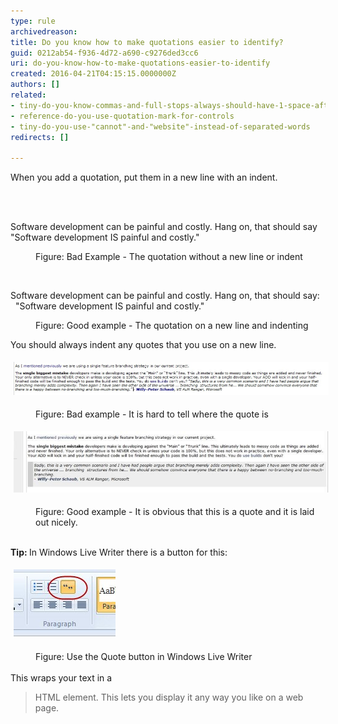 ```yaml
---
type: rule
archivedreason: 
title: Do you know how to make quotations easier to identify?
guid: 0212ab54-f936-4d72-a690-c9276ded3cc6
uri: do-you-know-how-to-make-quotations-easier-to-identify
created: 2016-04-21T04:15:15.0000000Z
authors: []
related:
- tiny-do-you-know-commas-and-full-stops-always-should-have-1-space-after-them
- reference-do-you-use-quotation-mark-for-controls
- tiny-do-you-use-"cannot"-and-"website"-instead-of-separated-words
redirects: []

---
```



<p>​When you add a quotation, put them in a new line with an indent.</p>
<br><excerpt class='endintro'></excerpt><br>
<p class="ssw15-rteElement-GreyBox">​Software development can be painful and costly. Hang on, that should say "Software development IS painful and costly."</p><dd class="ssw15-rteElement-FigureBad">Figure: Bad Example - The quotation without a new line or indent</dd><p class="ssw15-rteElement-P">​​</p><p class="ssw15-rteElement-GreyBox">Software development can be painful and costly. Hang on, that should say:<br>​  "Software development IS painful and costly."</p><dd class="ssw15-rteElement-FigureGood">Figure: Good example - The quotation on a new line and indenting​</dd><p class="ssw15-rteElement-P">You should always indent any quotes that you use on a new line.​<br></p><p class="ssw15-rteElement-GreyBox"><img src="bad-example-adding-quotations.jpg" alt="Bad Example - adding quotations" style="margin:5px;width:808px;" /><br></p><dd class="ssw15-rteElement-FigureBad">Figure: Bad example - It is hard to tell where the quote is​<br></dd><p class="ssw15-rteElement-GreyBox"><img src="good-example-adding-quotations.jpg" alt="Good example of added quotation" style="margin:5px;" /><br></p><dd class="ssw15-rteElement-FigureGood">​Figure: Good example - It is obvious that this is a quote and it is laid out nicely.<br></dd><p class="ssw15-rteElement-P"><strong><br>Tip: </strong>In Windows Live Writer there is a button for this:<br></p><p class="ssw15-rteElement-GreyBox"><img src="how-to-add-quote.jpg" alt="How to add a quote in Windows Live Writer" style="margin:5px;" /><br></p><p class="ssw15-rteElement-P"></p><div><dd class="ssw15-rteElement-FigureNormal">Figure: Use the Quote button in Windows Live Writer​</dd><br></div><div>This wraps your text in a <blockquote> HTML element. This lets you display it any way you like on a web page.​</div><p class="ssw15-rteElement-P"><br></p>


